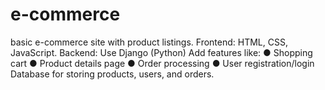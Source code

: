# e-commerce
basic e-commerce site with product listings. Frontend: HTML, CSS, JavaScript. Backend: Use Django (Python)  Add features like: ● Shopping cart ● Product details page ● Order processing ● User registration/login Database for storing products, users, and orders.

